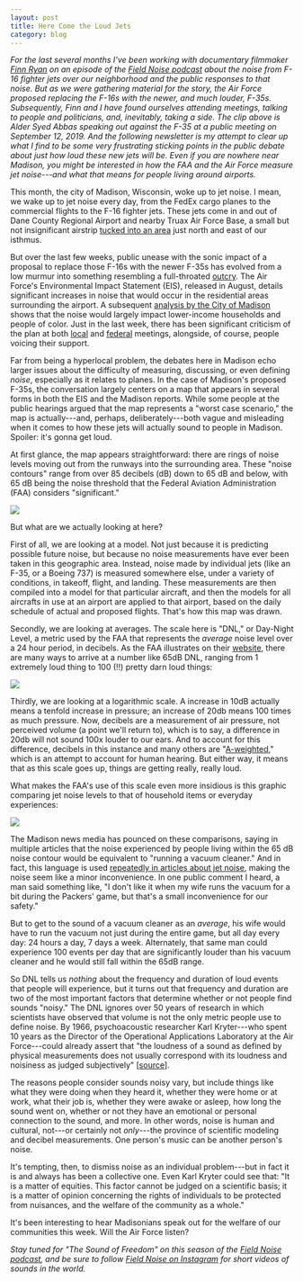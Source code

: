 ```yaml
---
layout: post
title: Here Come the Loud Jets
category: blog
---
```


*For the last several months I've been working with documentary filmmaker [Finn Ryan](http://finnryan.com/) on an episode of the [Field Noise podcast](https://www.fieldnoise.com/) about the noise from F-16 fighter jets over our neighborhood and the public responses to that noise. But as we were gathering material for the story, the Air Force proposed replacing the F-16s with the newer, and much louder, F-35s. Subsequently, Finn and I have found ourselves attending meetings, talking to people and politicians, and, inevitably, taking a side. The clip above is Alder Syed Abbas speaking out against the F-35 at a public meeting on September 12, 2019. And the following newsletter is my attempt to clear up what I find to be some very frustrating sticking points in the public debate about just how loud these new jets will be. Even if you are nowhere near Madison, you might be interested in how the FAA and the Air Force measure jet noise---and what that means for people living around airports.*

This month, the city of Madison, Wisconsin, woke up to jet noise. I mean, we wake up to jet noise every day, from the FedEx cargo planes to the commercial flights to the F-16 fighter jets. These jets come in and out of Dane County Regional Airport and nearby Truax Air Force Base, a small but not insignificant airstrip [tucked into an area](https://goo.gl/maps/pvvzrth61MLN4GgYA) just north and east of our isthmus.

But over the last few weeks, public unease with the sonic impact of a proposal to replace those F-16s with the newer F-35s has evolved from a low murmur into something resembling a full-throated [outcry](https://isthmus.com/news/news/environmental-study-of-f35s-near-truax-field/). The Air Force's Environmental Impact Statement (EIS), released in August, details significant increases in noise that would occur in the residential areas surrounding the airport. A subsequent [analysis by the City of Madison](https://www.cityofmadison.com/mayor/documents/F35%20EIS%20staff%20analysis%209-10-19.pdf) shows that the noise would largely impact lower-income households and people of color. Just in the last week, there has been significant criticism of the plan at both [local](https://madison.com/wsj/news/local/govt-and-politics/neighbors-voice-strong-opposition-to-f--s-another-meeting/article_660c4ca6-4525-5604-9796-bc2b799f7e25.html) and [federal](https://madison.com/ct/news/local/hundreds-gather-to-weigh-in-on-f--s-at/article_37cd2385-4907-594a-ab70-fdeb32f5d4d8.html) meetings, alongside, of course, people voicing their support.

Far from being a hyperlocal problem, the debates here in Madison echo larger issues about the difficulty of measuring, discussing, or even defining *noise*, especially as it relates to planes. In the case of Madison's proposed F-35s, the conversation largely centers on a map that appears in several forms in both the EIS and the Madison reports. While some people at the public hearings argued that the map represents a "worst case scenario," the map is actually---and, perhaps, deliberately---both vague and misleading when it comes to how these jets will actually sound to people in Madison. Spoiler: it's gonna get loud.

At first glance, the map appears straightforward: there are rings of noise levels moving out from the runways into the surrounding area. These "noise contours" range from over 85 decibels (dB) down to 65 dB and below, with 65 dB being the noise threshold that the Federal Aviation Administration (FAA) considers "significant."

[![](https://cdn.substack.com/image/fetch/w_1456,c_limit,f_auto,q_auto:good,fl_progressive:steep/https%3A%2F%2Fbucketeer-e05bbc84-baa3-437e-9518-adb32be77984.s3.amazonaws.com%2Fpublic%2Fimages%2Face02371-1387-40b1-a117-eccdba5aeda2_993x1312.jpeg)](https://cdn.substack.com/image/fetch/f_auto,q_auto:good,fl_progressive:steep/https%3A%2F%2Fbucketeer-e05bbc84-baa3-437e-9518-adb32be77984.s3.amazonaws.com%2Fpublic%2Fimages%2Face02371-1387-40b1-a117-eccdba5aeda2_993x1312.jpeg)

But what are we actually looking at here?

First of all, we are looking at a model. Not just because it is predicting possible future noise, but because no noise measurements have ever been taken in this geographic area. Instead, noise made by individual jets (like an F-35, or a Boeing 737) is measured somewhere else, under a variety of conditions, in takeoff, flight, and landing. These measurements are then compiled into a model for that particular aircraft, and then the models for all aircrafts in use at an airport are applied to that airport, based on the daily schedule of actual and proposed flights. That's how this map was drawn.

Secondly, we are looking at averages. The scale here is "DNL," or Day-Night Level, a metric used by the FAA that represents the *average* noise level over a 24 hour period, in decibels. As the FAA illustrates on their [website](https://www.faa.gov/regulations_policies/policy_guidance/noise/basics/), there are many ways to arrive at a number like 65dB DNL, ranging from 1 extremely loud thing to 100 (!!) pretty darn loud things:

[![](https://cdn.substack.com/image/fetch/w_1456,c_limit,f_auto,q_auto:good,fl_progressive:steep/https%3A%2F%2Fbucketeer-e05bbc84-baa3-437e-9518-adb32be77984.s3.amazonaws.com%2Fpublic%2Fimages%2F6117168b-83eb-41b3-aa34-0b521adf1ffe_520x451.png)](https://cdn.substack.com/image/fetch/f_auto,q_auto:good,fl_progressive:steep/https%3A%2F%2Fbucketeer-e05bbc84-baa3-437e-9518-adb32be77984.s3.amazonaws.com%2Fpublic%2Fimages%2F6117168b-83eb-41b3-aa34-0b521adf1ffe_520x451.png)

Thirdly, we are looking at a logarithmic scale. A increase in 10dB actually means a tenfold increase in pressure; an increase of 20db means 100 times as much pressure. Now, decibels are a measurement of air pressure, not perceived volume (a point we'll return to), which is to say, a difference in 20db will not sound 100x louder to our ears. And to account for this difference, decibels in this instance and many others are "[A-weighted](https://en.wikipedia.org/wiki/A-weighting)," which is an attempt to account for human hearing. But either way, it means that as this scale goes up, things are getting really, really loud.

What makes the FAA's use of this scale even more insidious is this graphic comparing jet noise levels to that of household items or everyday experiences:

[![](https://cdn.substack.com/image/fetch/w_1456,c_limit,f_auto,q_auto:good,fl_progressive:steep/https%3A%2F%2Fbucketeer-e05bbc84-baa3-437e-9518-adb32be77984.s3.amazonaws.com%2Fpublic%2Fimages%2Fb33e470d-8a5f-42d6-80c6-f13201399409_520x370.png)](https://cdn.substack.com/image/fetch/f_auto,q_auto:good,fl_progressive:steep/https%3A%2F%2Fbucketeer-e05bbc84-baa3-437e-9518-adb32be77984.s3.amazonaws.com%2Fpublic%2Fimages%2Fb33e470d-8a5f-42d6-80c6-f13201399409_520x370.png)

The Madison news media has pounced on these comparisons, saying in multiple articles that the noise experienced by people living within the 65 dB noise contour would be equivalent to "running a vacuum cleaner." And in fact, this language is used [repeatedly in articles about jet noise](https://www.google.com/search?q=%22jet+noise%22+%22vacuum+cleaner%22), making the noise seem like a minor inconvenience. In one public comment I heard, a man said something like, "I don't like it when my wife runs the vacuum for a bit during the Packers' game, but that's a small inconvenience for our safety."

But to get to the sound of a vacuum cleaner as an *average*, his wife would have to run the vacuum not just during the entire game, but all day every day: 24 hours a day, 7 days a week. Alternately, that same man could experience 100 events per day that are significantly louder than his vacuum cleaner and he would still fall within the 65dB range.

So DNL tells us *nothing* about the frequency and duration of loud events that people will experience, but it turns out that frequency and duration are two of the most important factors that determine whether or not people find sounds "noisy." The DNL ignores over 50 years of research in which scientists have observed that volume is not the only metric people use to define noise. By 1966, psychoacoustic researcher Karl Kryter---who spent 10 years as the Director of the Operational Applications Laboratory at the Air Force---could already assert that "the loudness of a sound as defined by physical measurements does not usually correspond with its loudness and noisiness as judged subjectively" \[[source](http://www.jstor.org/stable/1718479)\].

The reasons people consider sounds noisy vary, but include things like what they were doing when they heard it, whether they were home or at work, what their job is, whether they were awake or asleep, how long the sound went on, whether or not they have an emotional or personal connection to the sound, and more. In other words, noise is human and cultural, not---or certainly not *only*---the province of scientific modeling and decibel measurements. One person's music can be another person's noise.

It's tempting, then, to dismiss noise as an individual problem---but in fact it is and always has been a collective one. Even Karl Kryter could see that: "It is a matter of equities. This factor cannot be judged on a scientific basis; it is a matter of opinion concerning the rights of individuals to be protected from nuisances, and the welfare of the community as a whole."

It's been interesting to hear Madisonians speak out for the welfare of our communities this week. Will the Air Force listen?

*Stay tuned for "The Sound of Freedom" on this season of the [Field Noise podcast](https://www.fieldnoise.com/), and be sure to follow [Field Noise on Instagram](https://www.instagram.com/fieldnoise/) for short videos of sounds in the world.*
